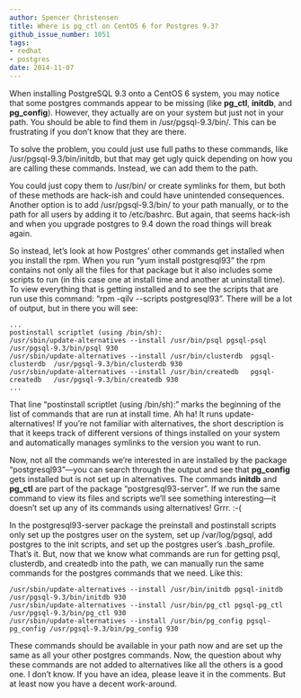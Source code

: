 ```yaml
---
author: Spencer Christensen
title: Where is pg_ctl on CentOS 6 for Postgres 9.3?
github_issue_number: 1051
tags:
- redhat
- postgres
date: 2014-11-07
---
```


When installing PostgreSQL 9.3 onto a CentOS 6 system, you may notice that some postgres commands appear to be missing (like **pg_ctl**, **initdb**, and **pg_config**). However, they actually are on your system but just not in your path. You should be able to find them in /usr/pgsql-9.3/bin/. This can be frustrating if you don’t know that they are there.

To solve the problem, you could just use full paths to these commands, like /usr/pgsql-9.3/bin/initdb, but that may get ugly quick depending on how you are calling these commands. Instead, we can add them to the path.

You could just copy them to /usr/bin/ or create symlinks for them, but both of these methods are hack-ish and could have unintended consequences. Another option is to add /usr/pgsql-9.3/bin/ to your path manually, or to the path for all users by adding it to /etc/bashrc. But again, that seems hack-ish and when you upgrade postgres to 9.4 down the road things will break again.

So instead, let’s look at how Postgres’ other commands get installed when you install the rpm. When you run “yum install postgresql93” the rpm contains not only all the files for that package but it also includes some scripts to run (in this case one at install time and another at uninstall time). To view everything that is getting installed and to see the scripts that are run use this command: “rpm -qilv --scripts postgresql93”. There will be a lot of output, but in there you will see:

```nohighlight
...
postinstall scriptlet (using /bin/sh):
/usr/sbin/update-alternatives --install /usr/bin/psql pgsql-psql /usr/pgsql-9.3/bin/psql 930
/usr/sbin/update-alternatives --install /usr/bin/clusterdb  pgsql-clusterdb  /usr/pgsql-9.3/bin/clusterdb 930
/usr/sbin/update-alternatives --install /usr/bin/createdb   pgsql-createdb   /usr/pgsql-9.3/bin/createdb 930
...
```

That line “postinstall scriptlet (using /bin/sh):” marks the beginning of the list of commands that are run at install time. Ah ha! It runs update-alternatives! If you’re not familiar with alternatives, the short description is that it keeps track of different versions of things installed on your system and automatically manages symlinks to the version you want to run.

Now, not all the commands we’re interested in are installed by the package “postgresql93”—​you can search through the output and see that **pg_config** gets installed but is not set up in alternatives. The commands **initdb** and **pg_ctl** are part of the package “postgresql93-server”. If we run the same command to view its files and scripts we’ll see something interesting—​it doesn’t set up any of its commands using alternatives! Grrr. :-(

In the postgresql93-server package the preinstall and postinstall scripts only set up the postgres user on the system, set up /var/log/pgsql, add postgres to the init scripts, and set up the postgres user’s .bash_profile. That’s it. But, now that we know what commands are run for getting psql, clusterdb, and createdb into the path, we can manually run the same commands for the postgres commands that we need. Like this:

```nohighlight
/usr/sbin/update-alternatives --install /usr/bin/initdb pgsql-initdb /usr/pgsql-9.3/bin/initdb 930
/usr/sbin/update-alternatives --install /usr/bin/pg_ctl pgsql-pg_ctl /usr/pgsql-9.3/bin/pg_ctl 930
/usr/sbin/update-alternatives --install /usr/bin/pg_config pgsql-pg_config /usr/pgsql-9.3/bin/pg_config 930
```

These commands should be available in your path now and are set up the same as all your other postgres commands. Now, the question about why these commands are not added to alternatives like all the others is a good one. I don’t know. If you have an idea, please leave it in the comments. But at least now you have a decent work-around.
